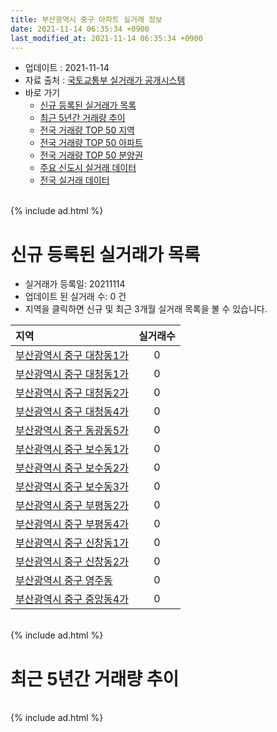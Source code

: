 ```yaml
---
title: 부산광역시 중구 아파트 실거래 정보
date: 2021-11-14 06:35:34 +0900
last_modified_at: 2021-11-14 06:35:34 +0900
---
```


* 업데이트 : 2021-11-14
* 자료 출처 : [국토교통부 실거래가 공개시스템](http://rt.molit.go.kr)
* 바로 가기
    * [신규 등록된 실거래가 목록](#신규-등록된-실거래가-목록)
    * [최근 5년간 거래량 추이](#최근-5년간-거래량-추이)
    * [전국 거래량 TOP 50 지역](https://inasie.github.io/apt-trade-info/최근-3개월-전국에서-가장-거래가-많이-발생한-지역)
    * [전국 거래량 TOP 50 아파트](https://inasie.github.io/apt-trade-info/최근-3개월-전국에서-가장-거래가-많이-발생한-아파트)
    * [전국 거래량 TOP 50 분양권](https://inasie.github.io/apt-trade-info/최근-3개월-전국에서-가장-거래가-많이-발생한-분양권)
    * [주요 신도시 실거래 데이터](https://inasie.github.io/apt-trade-info/주요-신도시)
    * [전국 실거래 데이터](https://inasie.github.io/apt-trade-info/전국)

<br>
{% include ad.html %}
<br>

# 신규 등록된 실거래가 목록
* 실거래가 등록일: 20211114
* 업데이트 된 실거래 수: 0 건
* 지역을 클릭하면 신규 및 최근 3개월 실거래 목록을 볼 수 있습니다.


|지역|실거래수|
|:---|:---:|
|[부산광역시 중구 대창동1가](https://inasie.github.io/apt-trade-info/부산광역시-중구-대창동1가)|0|
|[부산광역시 중구 대청동1가](https://inasie.github.io/apt-trade-info/부산광역시-중구-대청동1가)|0|
|[부산광역시 중구 대청동2가](https://inasie.github.io/apt-trade-info/부산광역시-중구-대청동2가)|0|
|[부산광역시 중구 대청동4가](https://inasie.github.io/apt-trade-info/부산광역시-중구-대청동4가)|0|
|[부산광역시 중구 동광동5가](https://inasie.github.io/apt-trade-info/부산광역시-중구-동광동5가)|0|
|[부산광역시 중구 보수동1가](https://inasie.github.io/apt-trade-info/부산광역시-중구-보수동1가)|0|
|[부산광역시 중구 보수동2가](https://inasie.github.io/apt-trade-info/부산광역시-중구-보수동2가)|0|
|[부산광역시 중구 보수동3가](https://inasie.github.io/apt-trade-info/부산광역시-중구-보수동3가)|0|
|[부산광역시 중구 부평동2가](https://inasie.github.io/apt-trade-info/부산광역시-중구-부평동2가)|0|
|[부산광역시 중구 부평동4가](https://inasie.github.io/apt-trade-info/부산광역시-중구-부평동4가)|0|
|[부산광역시 중구 신창동1가](https://inasie.github.io/apt-trade-info/부산광역시-중구-신창동1가)|0|
|[부산광역시 중구 신창동2가](https://inasie.github.io/apt-trade-info/부산광역시-중구-신창동2가)|0|
|[부산광역시 중구 영주동](https://inasie.github.io/apt-trade-info/부산광역시-중구-영주동)|0|
|[부산광역시 중구 중앙동4가](https://inasie.github.io/apt-trade-info/부산광역시-중구-중앙동4가)|0|


<br>
{% include ad.html %}
<br>

# 최근 5년간 거래량 추이


<div style="width:100%;">
    <canvas id="deal_progress" height="200"></canvas>
</div>

<script>
new Chart(document.getElementById("deal_progress"), {
    type: 'line',
    data: {
        labels: ['201611','201612','201701','201702','201703','201704','201705','201706','201707','201708','201709','201710','201711','201712','201801','201802','201803','201804','201805','201806','201807','201808','201809','201810','201811','201812','201901','201902','201903','201904','201905','201906','201907','201908','201909','201910','201911','201912','202001','202002','202003','202004','202005','202006','202007','202008','202009','202010','202011','202012','202101','202102','202103','202104','202105','202106','202107','202108','202109','202110','202111'],
        datasets: [{
            label: '매매',
            pointRadius: 1,
            data: [18, 40, 13, 20, 28, 20, 24, 18, 13, 20, 17, 21, 20, 9, 20, 19, 21, 12, 20, 16, 12, 6, 12, 17, 14, 9, 11, 16, 14, 8, 12, 6, 44, 7, 14, 26, 23, 21, 15, 19, 25, 21, 19, 22, 21, 29, 29, 40, 36, 52, 34, 31, 35, 105, 116, 48, 29, 21, 15, 21, 3],
            borderColor: "rgba(255, 201, 14, 1)",
            backgroundColor: "rgba(255, 201, 14, 0.5)",
            fill: false,
            lineTension: 0
        },{
            label: '전월세',
            pointRadius: 1,
            data: [7, 14, 14, 13, 9, 8, 10, 6, 8, 6, 6, 10, 22, 13, 10, 8, 14, 5, 8, 6, 12, 13, 5, 14, 8, 10, 20, 14, 14, 8, 10, 12, 16, 7, 5, 11, 12, 9, 7, 19, 5, 9, 15, 13, 7, 15, 10, 16, 12, 15, 15, 19, 17, 31, 18, 37, 24, 14, 20, 7, 2],
            borderColor: "rgba(0, 141, 185, 1)",
            backgroundColor: "rgba(0, 141, 185, 0.5)",
            fill: false,
            lineTension: 0
        }
        ]
    },
    options: {
        responsive: true,
        title: {
            display: false
        },
        tooltips: {
            mode: 'index',
            intersect: false
        },
        hover: {
            mode: 'nearest',
            intersect: true
        },
        scales: {
            xAxes: [{
                display: true,
                scaleLabel: {
                    display: true,
                    labelString: '년/월'
                }
            }],
            yAxes: [{
                display: true,
                ticks: {
                    suggestedMin: 0,
                },
                scaleLabel: {
                    display: true,
                    labelString: '실거래 수'
                }
            }]
        }
    }
});

</script>


<br>
{% include ad.html %}
<br>

